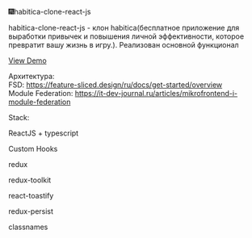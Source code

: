 🎆habitica-clone-react-js


habitica-clone-react-js - клон habitica(бесплатное приложение для выработки привычек и повышения личной эффективности, которое превратит вашу жизнь в игру.). Реализован основной функционал

<a href = 'https://vercel.com/iflameis-projects/habitica-clone-react-js/HHd4o2t7iCDCe5puByFswHnJXPeb' >View Demo</a>

Архитектура: <br>
FSD: https://feature-sliced.design/ru/docs/get-started/overview <br>
Module Federation: https://it-dev-journal.ru/articles/mikrofrontend-i-module-federation

Stack:

ReactJS + typescript

Custom Hooks

redux

redux-toolkit

react-toastify

redux-persist

classnames

